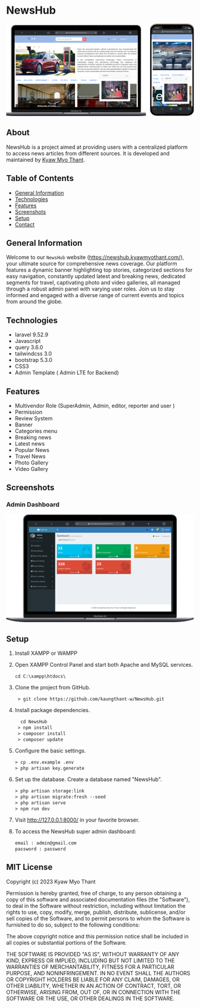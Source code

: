 # NewsHub
![video gallery](public/screenshoot/Group%201.png)

## About
NewsHub is a project aimed at providing users with a centralized platform to access news articles from different sources. It is developed and maintained by [Kyaw Myo Thant](https://www.newshub.kyawmyothant.com).

## Table of Contents
* [General Information](#general-information)
* [Technologies](#technologies)
* [Features](#features)
* [Screenshots](#screenshots)
* [Setup](#setup)
* [Contact](#contact)

## General Information
Welcome to our `NewsHub` website (https://newshub.kyawmyothant.com/), your ultimate source for comprehensive news coverage. Our platform features a dynamic banner highlighting top stories, categorized sections for easy navigation, constantly updated latest and breaking news, dedicated segments for travel, captivating photo and video galleries, all managed through a robust admin panel with varying user roles. Join us to stay informed and engaged with a diverse range of current events and topics from around the globe.


## Technologies
* laravel 9.52.9
* Javascript
* query 3.6.0
* tailwindcss 3.0
* bootstrap 5.3.0
* CSS3
* Admin Template ( Admin LTE for Backend)


## Features
* Multivendor Role (SuperAdmin, Admin, editor, reporter and user )
* Permission
* Review System
* Banner
* Categories menu
* Breaking news
* Latest news
* Popular News
* Travel News
* Photo Gallery
* Video Gallery

## Screenshots

### Admin Dashboard
![video gallery](public/screenshoot/admindashboard.png)



## Setup
1. Install XAMPP or WAMPP
2. Open XAMPP Control Panel and start both Apache and MySQL services.
   ```
   cd C:\xampp\htdocs\
   ```
4. Clone the project from GitHub.
   ```
    > git clone https://github.com/kaungthant-w/NewsHub.git
   ```
5. Install package dependencies.
   ```
     cd NewsHub
    > npm install
    > composer install
    > composer update
   ```
6. Configure the basic settings.
   ```
   > cp .env.example .env
   > php artisan key.generate
   ```
   
7. Set up the database.
   Create a database named "NewsHub".
   ```
   > php artisan storage:link
   > php artisan migrate:fresh --seed
   > php artisan serve
   > npm run dev
   ```
9. Visit  http://127.0.0.1:8000/ in your favorite browser.
10. To access the NewsHub super admin dashboard:
    ```
    email : admin@gmail.com
    password : password
    ```
    


## MIT License

Copyright (c) 2023 Kyaw Myo Thant

Permission is hereby granted, free of charge, to any person obtaining a copy of this software and associated documentation files (the "Software"), to deal in the Software without restriction, including without limitation the rights to use, copy, modify, merge, publish, distribute, sublicense, and/or sell copies of the Software, and to permit persons to whom the Software is furnished to do so, subject to the following conditions:

The above copyright notice and this permission notice shall be included in all copies or substantial portions of the Software.

THE SOFTWARE IS PROVIDED "AS IS", WITHOUT WARRANTY OF ANY KIND, EXPRESS OR IMPLIED, INCLUDING BUT NOT LIMITED TO THE WARRANTIES OF MERCHANTABILITY, FITNESS FOR A PARTICULAR PURPOSE, AND NONINFRINGEMENT. IN NO EVENT SHALL THE AUTHORS OR COPYRIGHT HOLDERS BE LIABLE FOR ANY CLAIM, DAMAGES, OR OTHER LIABILITY, WHETHER IN AN ACTION OF CONTRACT, TORT, OR OTHERWISE, ARISING FROM, OUT OF, OR IN CONNECTION WITH THE SOFTWARE OR THE USE, OR OTHER DEALINGS IN THE SOFTWARE.

